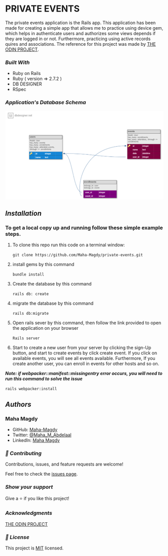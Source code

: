 # PRIVATE EVENTS

The private events application is the Rails app. This application has been made for creating a simple app that allows me to practice using device gem, which helps in authenticate users and authorizes some views depends if they are logged in or not. Furthermore, practicing using active records quires and associations.
The reference for this project was made by [THE ODIN PROJECT](https://www.theodinproject.com/paths/full-stack-ruby-on-rails/courses/ruby-on-rails/lessons/associations).

### **_Built With_** 

- Ruby on Rails
- Ruby ( version => 2.7.2 )
- DB DESIGNER
- RSpec

### **_Application's Database Schema_** 
![screenshot](app/assets/images/dbdesigner.png)

## **_Installation_** 

### To get a local copy up and running follow these simple example steps.

   1. To clone this repo run this code on a terminal window: 

      ```git clone https://github.com/Maha-Magdy/private-events.git```

   2. install gems by this command

      ```bundle install```

   3. Create the database by this command

      ```rails db: create```

   4. migrate the database by this command

      ```rails db:migrate```

   5. Open rails sever by this command, then follow the link provided to open the application on your browser

      ```Rails server```

   6. Start to create a new user from your server by clicking the sign-Up button, and start to create events by click create event. If you click on available events, you will see all events available. Furthermore, If you create another user, you can enroll in events for other hosts and so on.

**_Note: if webpacker::manifest::missingentry error occurs, you will need to run this command to solve the issue_** 

   ```rails webpacker:install ```

## **_Authors_**

### Maha Magdy 

- GitHub: [Maha-Magdy](https://github.com/Maha-Magdy)
- Twitter: [@Maha_M_Abdelaal](https://twitter.com/Maha_M_Abdelaal)
- LinkedIn: [Maha Magdy](https://www.linkedin.com/in/maha-magdy-abdelaal/)

### **_🤝 Contributing_** 

Contributions, issues, and feature requests are welcome!

Feel free to check the [issues page]( https://github.com/Maha-Magdy/private-events/issues ).

### **_Show your support_** 

Give a ⭐️ if you like this project!

### **_Acknowledgments_** 
[THE ODIN PROJECT](https://www.theodinproject.com/paths/full-stack-ruby-on-rails/courses/ruby-on-rails/lessons/active-record-associations)

### **_📝 License_** 

This project is [MIT](./LICENSE) licensed.
